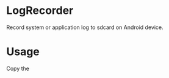 # LogRecorder
Record system or application log to sdcard on Android device.

# Usage
Copy the 
```

```